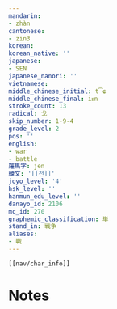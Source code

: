 ```yaml
---
mandarin:
- zhàn
cantonese:
- zin3
korean:
korean_native: ''
japanese:
- SEN
japanese_nanori: ''
vietnamese:
middle_chinese_initial: t͡ɕ
middle_chinese_final: iᴇn
stroke_count: 13
radical: 戈
skip_number: 1-9-4
grade_level: 2
pos: ''
english:
- war
- battle
羅馬字: jen
韓文: '[[전]]'
joyo_level: '4'
hsk_level: ''
hanmun_edu_level: ''
danayo_id: 2106
mc_id: 270
graphemic_classification: 単
stand_in: 戦争
aliases:
- 戰
---
```

```meta-bind-embed
[[nav/char_info]]
```

# Notes
